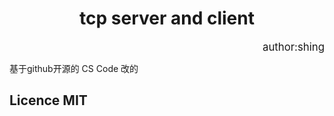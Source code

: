 # <center>tcp server and client</center>

<p align="right"> <big>author:shing</big>

基于github开源的 CS Code 改的

## Licence MIT